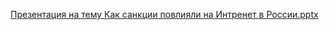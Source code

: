[Презентация на тему Как санкции повлияли на Интренет в России.pptx](https://github.com/Eroshevskiy/eroshevskiy205/files/8256717/default.pptx)

